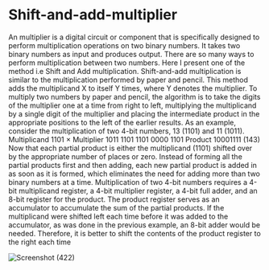 # Shift-and-add-multiplier

An multiplier is a digital circuit or component that is specifically designed to perform multiplication operations on 
two binary numbers. It takes two binary numbers as input and produces output. There are so many ways to perform 
multiplication between two numbers. Here I present one of the method i.e Shift and Add multiplication.
Shift-and-add multiplication is similar to the multiplication performed by paper and pencil. This method adds the 
multiplicand X to itself Y times, where Y denotes the multiplier. To multiply two numbers by paper and pencil, the 
algorithm is to take the digits of the multiplier one at a time from right to left, multiplying the multiplicand by a single 
digit of the multiplier and placing the intermediate product in the appropriate positions to the left of the earlier results.
As an example, consider the multiplication of two 4-bit numbers, 13 (1101) and 11 (1011).
 Multiplicand 1101 × 
 Multiplier   1011 
              1101
             1101
            0000 
          1101
 Product 10001111 (143)
Now that each partial product is either the multiplicand (1101) shifted over by the appropriate number of places or 
zero. Instead of forming all the partial products first and then adding, each new partial product is added in as soon as it 
is formed, which eliminates the need for adding more than two binary numbers at a time.
Multiplication of two 4-bit numbers requires a 4-bit multiplicand register, a 4-bit multiplier register, a 4-bit full adder, 
and an 8-bit register for the product. The product register serves as an accumulator to accumulate the sum of the 
partial products. If the multiplicand were shifted left each time before it was added to the accumulator, as was done in 
the previous example, an 8-bit adder would be needed. Therefore, it is better to shift the contents of the product 
register to the right each time



![Screenshot (422)](https://github.com/Sharathsv08/Shift-and-add-multiplier/assets/123817826/35d32134-8db1-4af2-8c37-a5f99b5c8461)



